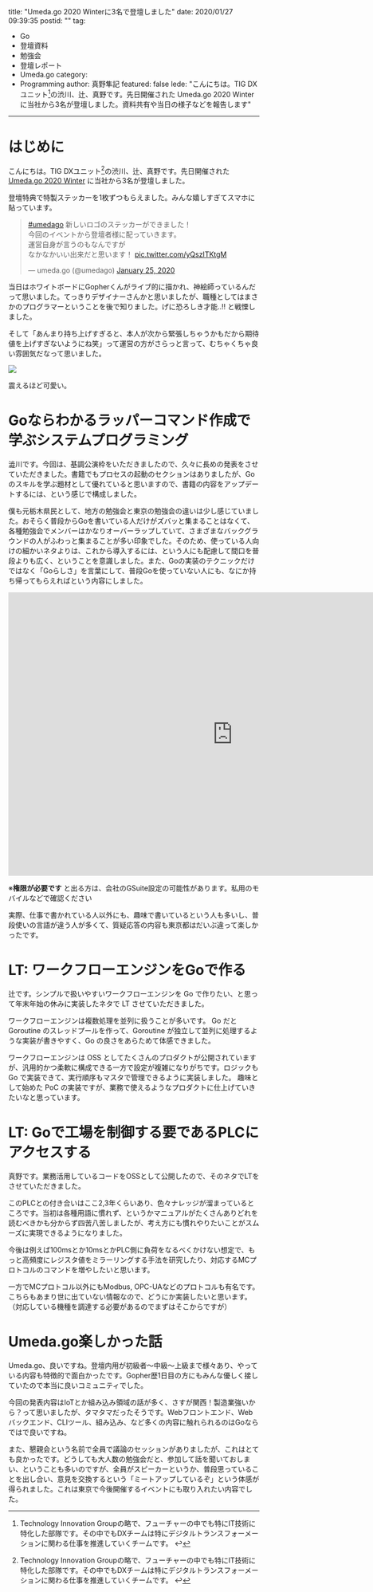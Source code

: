 title: "Umeda.go 2020 Winterに3名で登壇しました"
date: 2020/01/27 09:39:35
postid: ""
tag:
  - Go
  - 登壇資料
  - 勉強会
  - 登壇レポート
  - Umeda.go
category:
  - Programming
author: 真野隼記
featured: false
lede: "こんにちは。TIG DXユニット[^1]の渋川、辻、真野です。先日開催された Umeda.go 2020 Winter に当社から3名が登壇しました。資料共有や当日の様子などを報告します"
---
# はじめに

こんにちは。TIG DXユニット[^1]の渋川、辻、真野です。先日開催された [Umeda.go 2020 Winter](https://umedago.connpass.com/event/159972/) に当社から3名が登壇しました。

[^1]: Technology Innovation Groupの略で、フューチャーの中でも特にIT技術に特化した部隊です。その中でもDXチームは特にデジタルトランスフォーメーションに関わる仕事を推進していくチームです。 ↩


登壇特典で特製ステッカーを1枚ずつもらえました。みんな嬉しすぎてスマホに貼っています。


<blockquote class="twitter-tweet"><p lang="ja" dir="ltr"><a href="https://twitter.com/hashtag/umedago?src=hash&amp;ref_src=twsrc%5Etfw">#umedago</a> 新しいロゴのステッカーができました！<br>今回のイベントから登壇者様に配っていきます。<br>運営自身が言うのもなんですが<br>なかなかいい出来だと思います！ <a href="https://t.co/yQszITKtgM">pic.twitter.com/yQszITKtgM</a></p>&mdash; umeda.go (@umedago) <a href="https://twitter.com/umedago/status/1220903482346991617?ref_src=twsrc%5Etfw">January 25, 2020</a></blockquote> <script async src="https://platform.twitter.com/widgets.js" charset="utf-8"></script>


当日はホワイトボードにGopherくんがライブ的に描かれ、神絵師っているんだって思いました。てっきりデザイナーさんかと思いましたが、職種としてはまさかのプログラマーということを後で知りました。げに恐ろしき才能..!! と戦慄しました。

そして「あんまり持ち上げすぎると、本人が次から緊張しちゃうかもだから期待値を上げすぎないようにね笑」って運営の方がさらっと言って、むちゃくちゃ良い雰囲気だなって思いました。


<img src="/images/20200127/photo_20200127_01.jpeg">

震えるほど可愛い。


# Goならわかるラッパーコマンド作成で学ぶシステムプログラミング

澁川です。今回は、基調公演枠をいただきましたので、久々に長めの発表をさせていただきました。書籍でもプロセスの起動のセクションはありましたが、Goのスキルを学ぶ題材として優れていると思いますので、書籍の内容をアップデートするには、という感じで構成しました。

僕も元栃木県民として、地方の勉強会と東京の勉強会の違いは少し感じていました。おそらく普段からGoを書いている人だけがズバッと集まることはなくて、各種勉強会でメンバーはかなりオーバーラップしていて、さまざまなバックグラウンドの人がふわっと集まることが多い印象でした。そのため、使っている人向けの細かいネタよりは、これから導入するには、という人にも配慮して間口を普段よりも広く、ということを意識しました。また、Goの実装のテクニックだけではなく「Goらしさ」を言葉にして、普段Goを使っていない人にも、なにか持ち帰ってもらえればという内容にしました。

<iframe src="https://docs.google.com/presentation/d/e/2PACX-1vSl7mn5XBPTKFEiMZo8X02Q0kOt0IGhw_zEYCSZIuUpYioez3TxGWwAcrwZU4FZLm0OtwEZFfNN4G0N/embed?start=false&loop=false&delayms=3000" frameborder="0" width="900" height="569" allowfullscreen="true" mozallowfullscreen="true" webkitallowfullscreen="true"></iframe>

※**権限が必要です** と出る方は、会社のGSuite設定の可能性があります。私用のモバイルなどで確認ください

実際、仕事で書かれている人以外にも、趣味で書いているという人も多いし、普段使いの言語が違う人が多くて、質疑応答の内容も東京都はだいぶ違って楽しかったです。


# LT: ワークフローエンジンをGoで作る

辻です。シンプルで扱いやすいワークフローエンジンを Go で作りたい、と思って年末年始の休みに実装したネタで LT させていただきました。

<script async class="speakerdeck-embed" data-id="725c739447ab4f8d9372018ccfd52160" width="900" data-ratio="1.77777777777778" src="//speakerdeck.com/assets/embed.js"></script>

ワークフローエンジンは複数処理を並列に扱うことが多いです。 Go だと Goroutine のスレッドプールを作って、Goroutine が独立して並列に処理するような実装が書きやすく、Go の良さをあらためて体感できました。

ワークフローエンジンは OSS としてたくさんのプロダクトが公開されていますが、汎用的かつ柔軟に構成できる一方で設定が複雑になりがちです。ロジックも Go で実装できて、実行順序もマスタで管理できるように実装しました。
趣味として始めた PoC の実装ですが、業務で使えるようなプロダクトに仕上げていきたいなと思っています。

# LT: Goで工場を制御する要であるPLCにアクセスする

真野です。業務活用しているコードをOSSとして公開したので、そのネタでLTをさせていただきました。

<script async class="speakerdeck-embed" data-id="31901c3f2d144c189faee547f8cbe541" width="900" data-ratio="1.77777777777778" src="//speakerdeck.com/assets/embed.js"></script>

このPLCとの付き合いはここ2,3年くらいあり、色々ナレッジが溜まっているところです。当初は各種用語に慣れず、というかマニュアルがたくさんありどれを読むべきかも分からず四苦八苦しましたが、考え方にも慣れやりたいことがスムーズに実現できるようになりました。

今後は例えば100msとか10msとかPLC側に負荷をなるべくかけない想定で、もっと高頻度にレジスタ値をミラーリングする手法を研究したり、対応するMCプロトコルのコマンドを増やしたいと思います。

一方でMCプロトコル以外にもModbus, OPC-UAなどのプロトコルも有名です。こちらもあまり世に出ていない情報なので、どうにか実装したいと思います。（対応している機種を調達する必要があるのでまずはそこからですが）


# Umeda.go楽しかった話

Umeda.go、良いですね。登壇内用が初級者～中級～上級まで様々あり、やっている内容も特徴的で面白かったです。Gopher歴1日目の方にもみんな優しく接していたので本当に良いコミュニティでした。

今回の発表内容はIoTとか組み込み領域の話が多く、さすが関西！製造業強いから？って思いましたが、タマタマだったそうです。Webフロントエンド、Webバックエンド、CLIツール、組み込み、など多くの内容に触れられるのはGoならではで良いですね。

また、懇親会という名前で全員で議論のセッションがありましたが、これはとても良かったです。どうしても大人数の勉強会だと、参加して話を聞いておしまい、ということも多いのですが、全員がスピーカーというか、普段思っていることを出し合い、意見を交換するという「ミートアップしているぞ」という体感が得られました。これは東京で今後開催するイベントにも取り入れたい内容でした。
